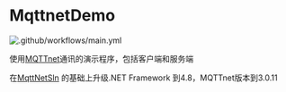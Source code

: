 # MqttnetDemo
![.github/workflows/main.yml](https://github.com/prime167/MqttnetDemo/workflows/.github/workflows/main.yml/badge.svg)

使用[MQTTnet](https://github.com/chkr1011/MQTTnet)通讯的演示程序，包括客户端和服务端

在[MqttNetSln](https://gitee.com/sesametech-group/MqttNetSln) 的基础上升级.NET Framework 到4.8，MQTTnet版本到3.0.11
